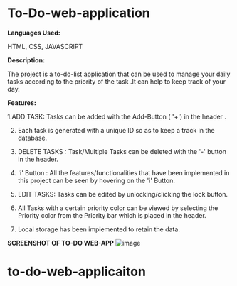 # To-Do-web-application

**Languages Used:**

HTML, CSS, JAVASCRIPT



**Description:**

The project is a to-do-list application that can be used to manage your daily tasks according to the priority of the task .It can help to keep track of your day.



**Features:**


1.ADD TASK: Tasks can be added with the Add-Button ( '+') in the header .

2. Each task is generated with a unique ID so as to keep a track in the database.

3. DELETE TASKS : Task/Multiple Tasks can be deleted with the '-' button in the header.
 
4. 'i' Button : All the features/functionalities that have been implemented in this project can be seen by hovering on the 'i' Button.

5. EDIT TASKS: Tasks can be edited by unlocking/clicking the lock button.

6. All Tasks with a certain priority color can be viewed by selecting the Priority color from the Priority bar which is placed in the header.

7. Local storage has been implemented to retain the data.


**SCREENSHOT OF TO-DO WEB-APP**
![image](https://user-images.githubusercontent.com/76245508/122409352-b39c1600-cfa0-11eb-9261-57d75f682f28.png)
# to-do-web-applicaiton
